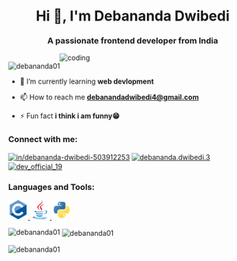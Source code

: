 
<h1 align="center">Hi 👋, I'm Debananda Dwibedi</h1>
<h3 align="center">A passionate frontend developer from India</h3>
<img align="right" alt="coding" width="400" src="https://cdn.dribbble.com/users/926537/screenshots/4502924/python-2.gif">
<p align="left"> <img src="https://komarev.com/ghpvc/?username=debananda01&label=Profile%20views&color=0e75b6&style=flat" alt="debananda01" /> </p>

- 🌱 I’m currently learning **web devlopment**

- 📫 How to reach me **debanandadwibedi4@gmail.com**

- ⚡ Fun fact **i think i am funny😁**

<h3 align="left">Connect with me:</h3>
<p align="left">
<a href="https://linkedin.com/in/in/debananda-dwibedi-503912253" target="blank"><img align="center" src="https://raw.githubusercontent.com/rahuldkjain/github-profile-readme-generator/master/src/images/icons/Social/linked-in-alt.svg" alt="in/debananda-dwibedi-503912253" height="30" width="40" /></a>
<a href="https://fb.com/debananda.dwibedi.3" target="blank"><img align="center" src="https://raw.githubusercontent.com/rahuldkjain/github-profile-readme-generator/master/src/images/icons/Social/facebook.svg" alt="debananda.dwibedi.3" height="30" width="40" /></a>
<a href="https://instagram.com/dev_official_19" target="blank"><img align="center" src="https://raw.githubusercontent.com/rahuldkjain/github-profile-readme-generator/master/src/images/icons/Social/instagram.svg" alt="dev_official_19" height="30" width="40" /></a>
</p>

<h3 align="left">Languages and Tools:</h3>
<p align="left"> <a href="https://www.cprogramming.com/" target="_blank" rel="noreferrer"> <img src="https://raw.githubusercontent.com/devicons/devicon/master/icons/c/c-original.svg" alt="c" width="40" height="40"/> </a> <a href="https://www.java.com" target="_blank" rel="noreferrer"> <img src="https://raw.githubusercontent.com/devicons/devicon/master/icons/java/java-original.svg" alt="java" width="40" height="40"/> </a> <a href="https://www.python.org" target="_blank" rel="noreferrer"> <img src="https://raw.githubusercontent.com/devicons/devicon/master/icons/python/python-original.svg" alt="python" width="40" height="40"/> </a> </p>

<p><img align="left" src="https://github-readme-stats.vercel.app/api/top-langs?username=debananda01&show_icons=true&locale=en&layout=compact" alt="debananda01" /></p>

<p>&nbsp;<img align="center" src="https://github-readme-stats.vercel.app/api?username=debananda01&show_icons=true&locale=en" alt="debananda01" /></p>

<p><img align="center" src="https://github-readme-streak-stats.herokuapp.com/?user=debananda01&" alt="debananda01" /></p>
